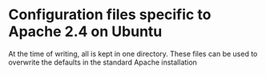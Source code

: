 # Configuration files specific to Apache 2.4 on Ubuntu
At the time of writing, all is kept in one directory.
These files can be used to overwrite the defaults in
the standard Apache installation
